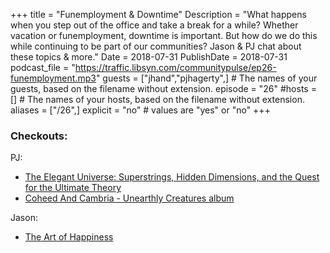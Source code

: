 +++
title = "Funemployment & Downtime"
Description = "What happens when you step out of the office and take a break for a while? Whether vacation or funemployment, downtime is important. But how do we do this while continuing to be part of our communities? Jason & PJ chat about these topics & more."
Date = 2018-07-31
PublishDate = 2018-07-31
podcast_file = "https://traffic.libsyn.com/communitypulse/ep26-funemployment.mp3"
guests = ["jhand","pjhagerty",] # The names of your guests, based on the filename without extension.
episode = "26"
#hosts = [] # The names of your hosts, based on the filename without extension.
aliases = ["/26",]
explicit = "no" # values are "yes" or "no"
+++
### Checkouts:
PJ:  
* [The Elegant Universe: Superstrings, Hidden Dimensions, and the Quest for the Ultimate Theory](https://www.amazon.com/dp/B001P7GGRS/ref=dp-kindle-redirect?_encoding=UTF8&btkr=1)  
* [Coheed And Cambria - Unearthly Creatures album](https://store.coheedandcambria.com/music-1/the-unheavenly-colorway-exclusive-3-lp-set-digital-bundle.html)

Jason:  
* [The Art of Happiness](https://www.amazon.com/dp/B002UK6NO0/ref=dp-kindle-redirect?_encoding=UTF8&btkr=1)
